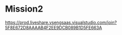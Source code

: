 # Mission2
https://prod.liveshare.vsengsaas.visualstudio.com/join?5F8E672D8AAAAB4F2EE9DCB089B1D5FE663A
